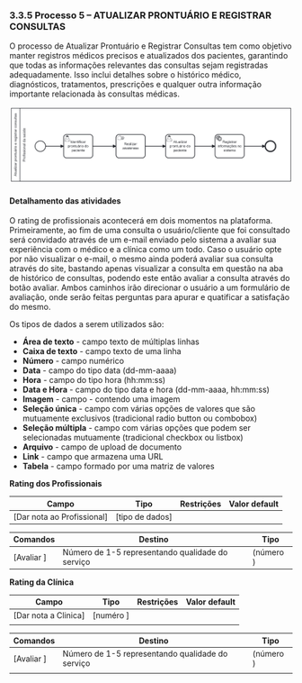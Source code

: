 ### 3.3.5 Processo 5 – ATUALIZAR PRONTUÁRIO E REGISTRAR CONSULTAS

O processo de Atualizar Prontuário e Registrar Consultas tem como objetivo manter registros médicos precisos e atualizados dos pacientes, garantindo que todas as informações relevantes das consultas sejam registradas adequadamente. Isso inclui detalhes sobre o histórico médico, diagnósticos, tratamentos, prescrições e qualquer outra informação importante relacionada às consultas médicas. 
 
![Exemplo de um Modelo BPMN do PROCESSO 5](images/processo_5_atualizar_prontuario_e_registrar_consultas.png "Modelo BPMN do Processo 5.")


#### Detalhamento das atividades

O rating de profissionais acontecerá em dois momentos na plataforma. Primeiramente, ao fim de uma consulta o usuário/cliente que foi consultado será convidado através de um e-mail enviado pelo sistema a avaliar sua experiência com o médico e a clínica como um todo. Caso o usuário opte por não visualizar o e-mail, o mesmo ainda poderá avaliar sua consulta através do site, bastando apenas visualizar a consulta em questão na aba de histórico de consultas, podendo este então avaliar a consulta através do botão avaliar. Ambos caminhos irão direcionar o usuário a um formulário de avaliação, onde serão feitas perguntas para apurar e quatificar a satisfação do mesmo.

Os tipos de dados a serem utilizados são:

* **Área de texto** - campo texto de múltiplas linhas
* **Caixa de texto** - campo texto de uma linha
* **Número** - campo numérico
* **Data** - campo do tipo data (dd-mm-aaaa)
* **Hora** - campo do tipo hora (hh:mm:ss)
* **Data e Hora** - campo do tipo data e hora (dd-mm-aaaa, hh:mm:ss)
* **Imagem** - campo - contendo uma imagem
* **Seleção única** - campo com várias opções de valores que são mutuamente exclusivos (tradicional radio button ou combobox)
* **Seleção múltipla** - campo com várias opções que podem ser selecionadas mutuamente (tradicional checkbox ou listbox)
* **Arquivo** - campo de upload de documento
* **Link** - campo que armazena uma URL
* **Tabela** - campo formado por uma matriz de valores

**Rating dos Profissionais**

| **Campo**       | **Tipo**         | **Restrições** | **Valor default** |
| ---             | ---              | ---            | ---               |
| [Dar nota ao Profissional] | [tipo de dados]  |                |                   |


| **Comandos**         |  **Destino**                   | **Tipo** |
| ---                  | ---                            | ---               |
| [Avaliar ] | Número de 1-5 representando qualidade do serviço  | (número  ) |


**Rating da Clínica**

| **Campo**       | **Tipo**         | **Restrições** | **Valor default** |
| ---             | ---              | ---            | ---               |
| [Dar nota a Clinica] | [numéro ]  |                |                   |
|                 |                  |                |                   |

| **Comandos**         |  **Destino**                   | **Tipo**          |
| ---                  | ---                            | ---               |
| [Avaliar ] | Número de 1-5 representando qualidade do serviço  | (número ) |
|                      |                                |                   |
